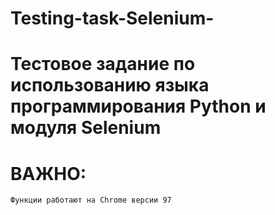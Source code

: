 # Testing-task-Selenium-
# Тестовое задание по использованию языка программирования Python и модуля Selenium


# ВАЖНО:
    Функции работают на Chrome версии 97
    
